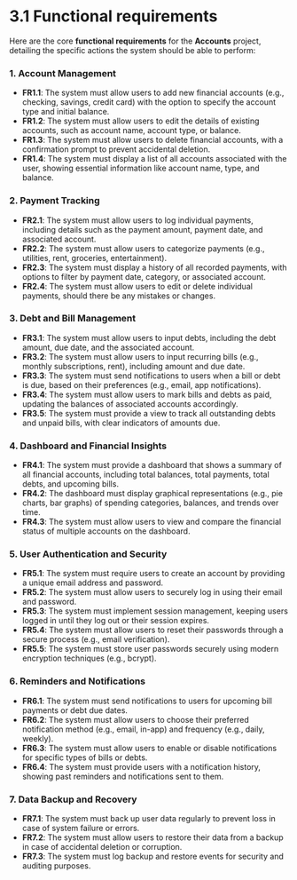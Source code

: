# 3.1 Functional requirements

Here are the core **functional requirements** for the **Accounts** project, detailing the specific actions the system should be able to perform:

### **1. Account Management**

- **FR1.1**: The system must allow users to add new financial accounts (e.g., checking, savings, credit card) with the option to specify the account type and initial balance.
- **FR1.2**: The system must allow users to edit the details of existing accounts, such as account name, account type, or balance.
- **FR1.3**: The system must allow users to delete financial accounts, with a confirmation prompt to prevent accidental deletion.
- **FR1.4**: The system must display a list of all accounts associated with the user, showing essential information like account name, type, and balance.

### **2. Payment Tracking**

- **FR2.1**: The system must allow users to log individual payments, including details such as the payment amount, payment date, and associated account.
- **FR2.2**: The system must allow users to categorize payments (e.g., utilities, rent, groceries, entertainment).
- **FR2.3**: The system must display a history of all recorded payments, with options to filter by payment date, category, or associated account.
- **FR2.4**: The system must allow users to edit or delete individual payments, should there be any mistakes or changes.

### **3. Debt and Bill Management**

- **FR3.1**: The system must allow users to input debts, including the debt amount, due date, and the associated account.
- **FR3.2**: The system must allow users to input recurring bills (e.g., monthly subscriptions, rent), including amount and due date.
- **FR3.3**: The system must send notifications to users when a bill or debt is due, based on their preferences (e.g., email, app notifications).
- **FR3.4**: The system must allow users to mark bills and debts as paid, updating the balances of associated accounts accordingly.
- **FR3.5**: The system must provide a view to track all outstanding debts and unpaid bills, with clear indicators of amounts due.

### **4. Dashboard and Financial Insights**

- **FR4.1**: The system must provide a dashboard that shows a summary of all financial accounts, including total balances, total payments, total debts, and upcoming bills.
- **FR4.2**: The dashboard must display graphical representations (e.g., pie charts, bar graphs) of spending categories, balances, and trends over time.
- **FR4.3**: The system must allow users to view and compare the financial status of multiple accounts on the dashboard.

### **5. User Authentication and Security**

- **FR5.1**: The system must require users to create an account by providing a unique email address and password.
- **FR5.2**: The system must allow users to securely log in using their email and password.
- **FR5.3**: The system must implement session management, keeping users logged in until they log out or their session expires.
- **FR5.4**: The system must allow users to reset their passwords through a secure process (e.g., email verification).
- **FR5.5**: The system must store user passwords securely using modern encryption techniques (e.g., bcrypt).

### **6. Reminders and Notifications**

- **FR6.1**: The system must send notifications to users for upcoming bill payments or debt due dates.
- **FR6.2**: The system must allow users to choose their preferred notification method (e.g., email, in-app) and frequency (e.g., daily, weekly).
- **FR6.3**: The system must allow users to enable or disable notifications for specific types of bills or debts.
- **FR6.4**: The system must provide users with a notification history, showing past reminders and notifications sent to them.

### **7. Data Backup and Recovery**

- **FR7.1**: The system must back up user data regularly to prevent loss in case of system failure or errors.
- **FR7.2**: The system must allow users to restore their data from a backup in case of accidental deletion or corruption.
- **FR7.3**: The system must log backup and restore events for security and auditing purposes.